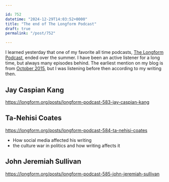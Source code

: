 ```yaml
---

id: 752
datetime: "2024-12-29T14:03:52+0000"
title: "The end of The Longform Podcast"
draft: true
permalink: "/post/752"

---
```


I learned yesterday that one of my favorite all time podcasts, [The Longform Podcast](https://longform.org/), ended over the summer. I have been an active listener for a long time, but always many episodes behind. The earliest mention on my blog is from [October 2015](https://writing.natwelch.com/post/413), but I was listening before then according to my writing then.



## Jay Caspian Kang

https://longform.org/posts/longform-podcast-583-jay-caspian-kang



## Ta-Nehisi Coates

https://longform.org/posts/longform-podcast-584-ta-nehisi-coates

- How social media affected his writing
- the culture war in politics and how writing affects it

## John Jeremiah Sullivan

https://longform.org/posts/longform-podcast-585-john-jeremiah-sullivan

